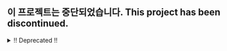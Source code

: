 ## 이 프로젝트는 중단되었습니다. This project has been discontinued.
<details><summary> !! Deprecated !! </summary>

## 중요!!
- 이 봇은 제 학교 디스코드 서버에서 사용되는 봇입니다
- 이 레포의 과거 기록에서 auth.py에 있는 토큰은 현재 사용되지 않는 토큰입니다

# 코드 구조
`/assets` : 이미지 등등

`/functions` : 코그(파일만 추가하면 main.py에서 자동으로 로드해줌)

`/utils` : 유틸리티
- `/hanspell` : 한국어 맞춤법 모듈
- `bot.py` : 봇 클래스
- `commands.py` : 커맨드 관련 클래스
- `gettime.py` : 한국 시간에 맞춰서 현재 시간 가져오는 함수
- `logger.py` : 로깅 시스템
- `timeconvert.py` : 시간을 바꾸는 함수

`Procfile` : Heroku 프로필(수정 금지)

`config.py` : 컨피그 파일
- `COLOR` : 기본 임베드 색 <- `int(hex)`
- `BAD` : 좋지 않은 상황일 때 임베드 색 <- `int(hex)`
- `GOOD` : 좋은 상황일 때 임베드 색 <- `int(hex)`
- `TEST_GUILD_ID` : 테스트 서버 아이디 <- `int`
- `DEV_ID` : 개발자의 아이디 <- `int`
- `STATUS` : 상태 메세지 <- `str`

`main.py` : 실행파일(봇 설정, 코그 로드)

`requirements.txt` : 의존성 라이브러리 목록

`runtime.txt` : `Heroku` 파이썬 버전(수정 금지)

# 개발에 참여
## 개발 준비
1. 저장소를 포크한다(오른쪽 상단 `Fork`버튼 클릭)

2. 포크한 저장소를 클론한다
```shell
$ git clone https://github.com/<닉네임>/jd_discord_bot.git
```
3. 디펜던시를 설치한다
```shell
$ pip install -r requirements.txt
```
4. 브랜치를 만든다

`stable`브랜치를 복제하여 새로운 브랜치를 만든다

5. .env 파일을 설정한다

프로젝트 폴더 최상단에 다음과 같은 양식으로 `.env`파일을 생성한다
```python
TOKEN = "토큰"
DB_CHANNEL_ID = "데이터베이스 채널 아이디"
```
## 개발
- 작업하는 브랜치가 맞는지 확인한다
- 다른 파일들을 참고하여 코드를 작성한다(코드 스타일은 전부 비슷하게)
- 커밋 전에 `flake8`을 이용하여 포맷팅을 확인한다
```shell
$ python -m flake8
```
## 봇에 반영
- `stable`브랜치를 베이스로 해 PR을 생성하면 확인 후 `stable`브랜치에 머지된다
- `stable`브랜치가 수정되면 `Heroku`에서 자동으로 봇을 재부팅해 코드가 봇에 반영된다

# 예시 코그

```py
# myextension.py
from discord.ext import commands
import logging

logger = logging.getLogger(__name__)


class MyExtension(commands.Cog):
    # 코드


def setup(bot):
    logger.info("Loaded")
    bot.add_cog(MyExtension())


def teardown():
    logger.info("Unloaded")
```

# 참고용 문서
[Pycord 공식 매뉴얼](https://docs.pycord.dev/en/master/api.html)

</details>
